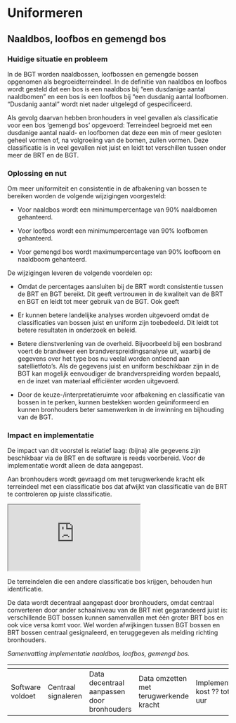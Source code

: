 Uniformeren
===========

Naaldbos, loofbos en gemengd bos
--------------------------------

### Huidige situatie en probleem

In de BGT worden naaldbossen, loofbossen en gemengde bossen opgenomen als
begroeidterreindeel. In de definitie van naaldbos en loofbos wordt gesteld dat
een bos is een naaldbos bij “een dusdanige aantal naaldbomen” en een bos is een
loofbos bij “een dusdanig aantal loofbomen. “Dusdanig aantal” wordt niet nader
uitgelegd of gespecificeerd.

Als gevolg daarvan hebben bronhouders in veel gevallen als classificatie voor
een bos ‘gemengd bos’ opgevoerd: Terreindeel begroeid met een dusdanige aantal
naald- en loofbomen dat deze een min of meer gesloten geheel vormen of, na
volgroeiing van de bomen, zullen vormen. Deze classificatie is in veel gevallen
niet juist en leidt tot verschillen tussen onder meer de BRT en de BGT.

### Oplossing en nut

Om meer uniformiteit en consistentie in de afbakening van bossen te bereiken
worden de volgende wijzigingen voorgesteld:

-   Voor naaldbos wordt een minimumpercentage van 90% naaldbomen gehanteerd.

-   Voor loofbos wordt een minimumpercentage van 90% loofbomen gehanteerd.

-   Voor gemengd bos wordt maximumpercentage van 90% loofboom en naaldboom
    gehanteerd.

De wijzigingen leveren de volgende voordelen op:

-   Omdat de percentages aansluiten bij de BRT wordt consistentie tussen de BRT
    en BGT bereikt. Dit geeft vertrouwen in de kwaliteit van de BRT en BGT en
    leidt tot meer gebruik van de BGT. Ook geeft

-   Er kunnen betere landelijke analyses worden uitgevoerd omdat de
    classificaties van bossen juist en uniform zijn toebedeeld. Dit leidt tot
    betere resultaten in onderzoek en beleid.

-   Betere dienstverlening van de overheid. Bijvoorbeeld bij een bosbrand voert
    de brandweer een brandverspreidingsanalyse uit, waarbij de gegevens over het
    type bos nu veelal worden ontleend aan satellietfoto’s. Als de gegevens
    juist en uniform beschikbaar zijn in de BGT kan mogelijk eenvoudiger de
    brandverspreiding worden bepaald, en de inzet van materiaal efficiënter
    worden uitgevoerd.

-   Door de keuze-/interpretatieruimte voor afbakening en classificatie van
    bossen in te perken, kunnen bestekken worden geüniformeerd en kunnen
    bronhouders beter samenwerken in de inwinning en bijhouding van de BGT.

### Impact en implementatie

De impact van dit voorstel is relatief laag: (bijna) alle gegevens zijn
beschikbaar via de BRT en de software is reeds voorbereid. Voor de implementatie
wordt alleen de data aangepast.

Aan bronhouders wordt gevraagd om met terugwerkende kracht elk terreindeel met
een classificatie bos dat afwijkt van classificatie van de BRT te controleren op
juiste classificatie.

<iframe src="https://imgeo22.gewoongoedegeodata.nl/?view=bos" class="view"></iframe>

De terreindelen die een andere classificatie bos krijgen, behouden hun
identificatie.

De data wordt decentraal aangepast door bronhouders, omdat centraal converteren
door ander schaalniveau van de BRT niet gegarandeerd juist is: verschillende BGT
bossen kunnen samenvallen met één groter BRT bos en ook vice versa komt voor.
Wel worden afwijkingen tussen BGT bossen en BRT bossen centraal gesignaleerd, en
teruggegeven als melding richting bronhouders.

*Samenvatting implementatie naaldbos, loofbos, gemengd bos.*

| <icon class="software-aanpassen" />          | <icon class="centraal-signaleren" />          | <icon class="centraal-omzetten" />                        | <icon class="terugwerkende-kracht" />  | <icon class="tijd-geld" />         |<icon class="doorlooptijd" />  | 
|----------------------------------------------|-----------------------------------------------|-----------------------------------------------------------|----------------------------------------|------------------------------------|-------------------------------|
| Software voldoet | Centraal signaleren                           | Data decentraal aanpassen door bronhouders                | Data omzetten met terugwerkende kracht | Implementatie kost ?? tot ?? uur | Doorlooptijd van 1 jaar     |
